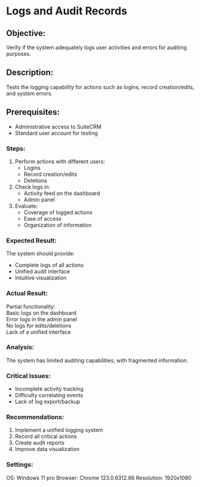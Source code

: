 # Logs and Audit Records  
## Objective:  
Verify if the system adequately logs user activities and errors for auditing purposes.  

## Description:  
Tests the logging capability for actions such as logins, record creation/edits, and system errors.  

## Prerequisites:  
- Administrative access to SuiteCRM  
- Standard user account for testing  

### Steps:  
1. Perform actions with different users:  
   - Logins  
   - Record creation/edits  
   - Deletions  
2. Check logs in:  
   - Activity feed on the dashboard  
   - Admin panel  
3. Evaluate:  
   - Coverage of logged actions  
   - Ease of access  
   - Organization of information  

### Expected Result:  
The system should provide:  
- Complete logs of all actions  
- Unified audit interface  
- Intuitive visualization  

### Actual Result:  
 Partial functionality:  
 Basic logs on the dashboard  
 Error logs in the admin panel  
 No logs for edits/deletions  
 Lack of a unified interface  

### Analysis:  
The system has limited auditing capabilities, with fragmented information.  

### Critical Issues:  
- Incomplete activity tracking  
- Difficulty correlating events  
- Lack of log export/backup  

### Recommendations:  
1. Implement a unified logging system  
2. Record all critical actions  
3. Create audit reports  
4. Improve data visualization  

### Settings:   
OS: Windows 11 pro
Browser: Chrome 123.0.6312.86
Resolution: 1920x1080